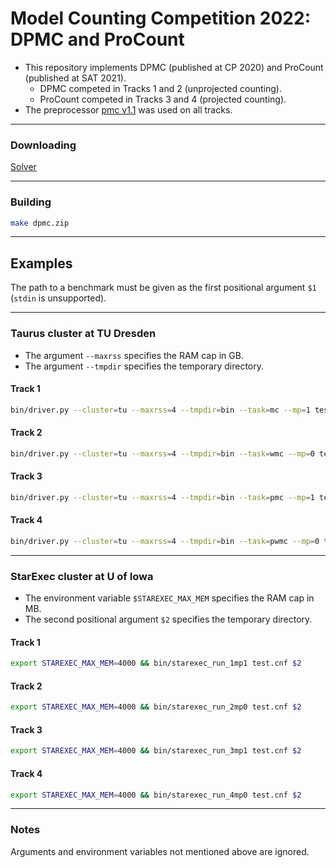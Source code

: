 # Model Counting Competition 2022: DPMC and ProCount
- This repository implements DPMC (published at CP 2020) and ProCount (published at SAT 2021).
  - DPMC competed in Tracks 1 and 2 (unprojected counting).
  - ProCount competed in Tracks 3 and 4 (projected counting).
- The preprocessor [pmc v1.1](http://www.cril.univ-artois.fr/KC/pmc.html) was used on all tracks.

--------------------------------------------------------------------------------

### Downloading
[Solver](https://github.com/vardigroup/DPMC/releases/download/mc-2022/dpmc.zip)

--------------------------------------------------------------------------------

### Building
```bash
make dpmc.zip
```

--------------------------------------------------------------------------------

## Examples
The path to a benchmark must be given as the first positional argument `$1` (`stdin` is unsupported).

--------------------------------------------------------------------------------

### Taurus cluster at TU Dresden
- The argument `--maxrss` specifies the RAM cap in GB.
- The argument `--tmpdir` specifies the temporary directory.

#### Track 1
```bash
bin/driver.py --cluster=tu --maxrss=4 --tmpdir=bin --task=mc --mp=1 test.cnf
```

#### Track 2
```bash
bin/driver.py --cluster=tu --maxrss=4 --tmpdir=bin --task=wmc --mp=0 test.cnf
```

#### Track 3
```bash
bin/driver.py --cluster=tu --maxrss=4 --tmpdir=bin --task=pmc --mp=1 test.cnf
```

#### Track 4
```bash
bin/driver.py --cluster=tu --maxrss=4 --tmpdir=bin --task=pwmc --mp=0 test.cnf
```

--------------------------------------------------------------------------------

### StarExec cluster at U of Iowa
- The environment variable `$STAREXEC_MAX_MEM` specifies the RAM cap in MB.
- The second positional argument `$2` specifies the temporary directory.

#### Track 1
```bash
export STAREXEC_MAX_MEM=4000 && bin/starexec_run_1mp1 test.cnf $2
```

#### Track 2
```bash
export STAREXEC_MAX_MEM=4000 && bin/starexec_run_2mp0 test.cnf $2
```

#### Track 3
```bash
export STAREXEC_MAX_MEM=4000 && bin/starexec_run_3mp1 test.cnf $2
```

#### Track 4
```bash
export STAREXEC_MAX_MEM=4000 && bin/starexec_run_4mp0 test.cnf $2
```

--------------------------------------------------------------------------------

### Notes
Arguments and environment variables not mentioned above are ignored.
